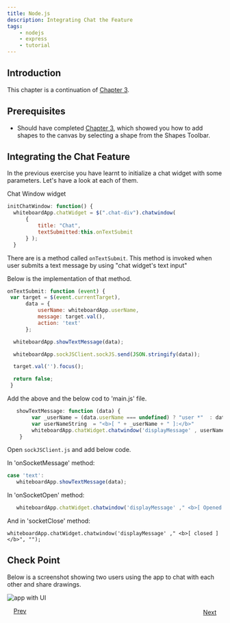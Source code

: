 ```yaml
---
title: Node.js
description: Integrating Chat the Feature
tags:
    - nodejs
    - express
    - tutorial
---
```


## Introduction

This chapter is a continuation of [Chapter 3](/frameworks/nodejs/nodejs-tutorial/step03-integrating-shapes-canvas.html). 

## Prerequisites

+ Should have completed [Chapter 3](/frameworks/nodejs/nodejs-tutorial/step03-integrating-shapes-canvas), which showed you how to add shapes to the canvas by selecting a shape from the Shapes Toolbar.
    
## Integrating the Chat Feature

In the previous exercise you have learnt  to initialize a chat widget with some parameters. Let's have a look at each of them.

Chat Window widget

```javascript
initChatWindow: function() {
  whiteboardApp.chatWidget = $(".chat-div").chatwindow(
      {
          title: "Chat",
          textSubmitted:this.onTextSubmit
      } );
  }
```
There are is a  method called `onTextSubmit`. This method is invoked when user submits a text message by using "chat widget's text input"

Below is the implementation of that method.

```javascript
onTextSubmit: function (event) {
 var target = $(event.currentTarget),
      data = {
          userName: whiteboardApp.userName,
          message: target.val(),
          action: 'text'
      };

  whiteboardApp.showTextMessage(data);

  whiteboardApp.sockJSClient.sockJS.send(JSON.stringify(data));

  target.val('').focus();

  return false;
 }
```
Add the above and the below cod to 'main.js' file.

```javascript
   showTextMessage: function (data) {
        var _userName = (data.userName === undefined) ? "user *"  : data.userName;
        var userNameString  = "<b>[ " + _userName + " ]:</b>"
        whiteboardApp.chatWidget.chatwindow('displayMessage' , userNameString, data.message);
    }
 ```
 Open `sockJSClient.js` and add below code.

In 'onSocketMessage' method:
```javascript
case 'text':
   whiteboardApp.showTextMessage(data);

```
In 'onSocketOpen' method:

```javascript
   whiteboardApp.chatWidget.chatwindow('displayMessage' ," <b>[ Opened ]:</b>  ", whiteboardApp.sockJSClient.sockJS.protocol);
```
 
And in 'socketClose' method:
 ```
 whiteboardApp.chatWidget.chatwindow('displayMessage' ," <b>[ closed ]</b>", "");
 ```
## Check Point

Below is a screenshot showing two users using the app to chat with each other and share drawings.

![app with UI](/images/screenshots/nodejs-whiteboard/whiteboard-03.png)
<p><a class="button-plain"  style="padding: 3px 15px;" href="/frameworks/nodejs/nodejs-tutorial/step03-integrating-shapes-canvas.html">Prev</a>  <a class="button-plain"  style="padding: 3px 15px; float: right;" href="/frameworks/nodejs/nodejs-tutorial/step05-deploying-whiteboardapp.html">Next</a></p>

